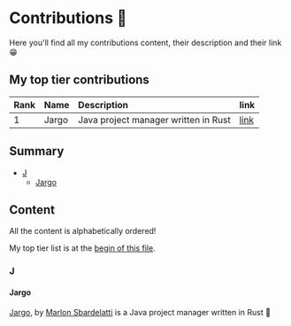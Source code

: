 # Contributions 🤝

Here you'll find all my contributions content, their
description and their link 😁

## My top tier contributions

<div align="center">

| Rank | Name  | Description                          | link                                                |
|:-----|:------|:-------------------------------------|:----------------------------------------------------|
| 1    | Jargo | Java project manager written in Rust | [link](https://github.com/Marlon-Sbardelatti/jargo) |

</div>

## Summary

- [J](#j)
  - [Jargo](#jargo)

## Content

All the content is alphabetically ordered!

My top tier list is at the
[begin of this file](#my-top-tier-contributions).

### J

#### Jargo

[Jargo](https://github.com/Marlon-Sbardelatti/jargo), by
[Marlon Sbardelatti](https://github.com/Marlon-Sbardelatti) is
a Java project manager written in Rust 🦀

